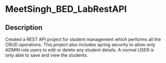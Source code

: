 # MeetSingh_BED_LabRestAPI

## Description

Created a REST API project for student management which performs all the CRUD operations. This project also includes spring security to allow only ADMIN role users
to edit or delete any student details. A normal USER is only able to save and view the students.

